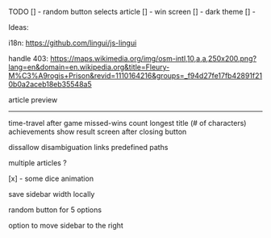 TODO
[] - random button selects article
[] - win screen
[] - dark theme
[] -

Ideas:

i18n: https://github.com/lingui/js-lingui

handle 403:
https://maps.wikimedia.org/img/osm-intl,10,a,a,250x200.png?lang=en&domain=en.wikipedia.org&title=Fleury-M%C3%A9rogis+Prison&revid=1110164216&groups=_f94d27fe17fb42891f210b0a2aceb18eb35548a5

article preview

---

time-travel after game
missed-wins count
longest title (# of characters)
achievements
show result screen after closing button

dissallow disambiguation links
predefined paths

multiple articles ?

[x] - some dice animation

save sidebar width locally

random button for 5 options

option to move sidebar to the right